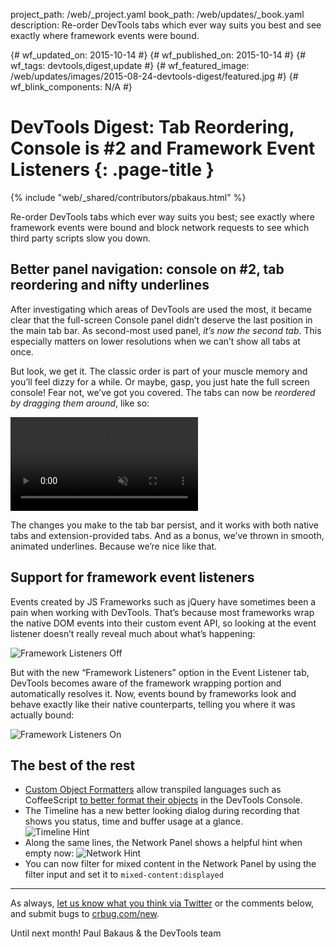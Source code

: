 project_path: /web/_project.yaml book_path: /web/updates/_book.yaml description: Re-order DevTools tabs which ever way suits you best and see exactly where framework events were bound.

{# wf_updated_on: 2015-10-14 #} {# wf_published_on: 2015-10-14 #} {# wf_tags: devtools,digest,update #} {# wf_featured_image: /web/updates/images/2015-08-24-devtools-digest/featured.jpg #} {# wf_blink_components: N/A #}

# DevTools Digest: Tab Reordering, Console is #2 and Framework Event Listeners {: .page-title }

{% include "web/_shared/contributors/pbakaus.html" %}

Re-order DevTools tabs which ever way suits you best; see exactly where framework events were bound and block network requests to see which third party scripts slow you down.

## Better panel navigation: console on #2, tab reordering and nifty underlines

After investigating which areas of DevTools are used the most, it became clear that the full-screen Console panel didn’t deserve the last position in the main tab bar. As second-most used panel, *it’s now the second tab*. This especially matters on lower resolutions when we can’t show all tabs at once.

But look, we get it. The classic order is part of your muscle memory and you’ll feel dizzy for a while. Or maybe, gasp, you just hate the full screen console! Fear not, we’ve got you covered. The tabs can now be *reordered by dragging them around*, like so:

<video src="/web/updates/images/2015-10-05/reordering_tabs.mp4" autoplay loop muted></video>

The changes you make to the tab bar persist, and it works with both native tabs and extension-provided tabs. And as a bonus, we’ve thrown in smooth, animated underlines. Because we’re nice like that.

## Support for framework event listeners

Events created by JS Frameworks such as jQuery have sometimes been a pain when working with DevTools. That’s because most frameworks wrap the native DOM events into their custom event API, so looking at the event listener doesn’t really reveal much about what’s happening:

![Framework Listeners Off](/web/updates/images/2015-10-05/listeners_off.png)

But with the new “Framework Listeners” option in the Event Listener tab, DevTools becomes aware of the framework wrapping portion and automatically resolves it. Now, events bound by frameworks look and behave exactly like their native counterparts, telling you where it was actually bound:

![Framework Listeners On](/web/updates/images/2015-10-05/listeners_on.png)

## The best of the rest

- [Custom Object Formatters](https://docs.google.com/document/d/1FTascZXT9cxfetuPRT2eXPQKXui4nWFivUnS_335T3U/preview?usp=sharing) allow transpiled languages such as CoffeeScript [to better format their objects](https://github.com/binaryage/cljs-devtools) in the DevTools Console.
- The Timeline has a new better looking dialog during recording that shows you status, time and buffer usage at a glance.   
    ![Timeline Hint](/web/updates/images/2015-10-05/timeline_hint.png)
- Along the same lines, the Network Panel shows a helpful hint when empty now: ![Network Hint](/web/updates/images/2015-10-05/network_hint.png)
- You can now filter for mixed content in the Network Panel by using the filter input and set it to `mixed-content:displayed`

* * *

As always, [let us know what you think via Twitter](https://twitter.com/intent/tweet?text=%40ChromeDevTools) or the comments below, and submit bugs to [crbug.com/new](https://crbug.com/new).

Until next month! Paul Bakaus & the DevTools team